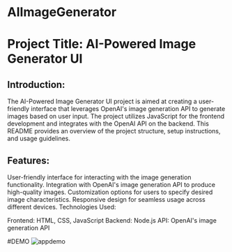 # AIImageGenerator
# Project Title: AI-Powered Image Generator UI

## Introduction:
The AI-Powered Image Generator UI project is aimed at creating a user-friendly interface that leverages OpenAI's image generation API to generate images based on user input. The project utilizes JavaScript for the frontend development and integrates with the OpenAI API on the backend. This README provides an overview of the project structure, setup instructions, and usage guidelines.

## Features:

User-friendly interface for interacting with the image generation functionality.
Integration with OpenAI's image generation API to produce high-quality images.
Customization options for users to specify desired image characteristics.
Responsive design for seamless usage across different devices.
Technologies Used:

Frontend: HTML, CSS, JavaScript
Backend: Node.js
API: OpenAI's image generation API

#DEMO
![appdemo](https://github.com/lovelymandal16/AIImageGenerator/assets/155715221/d3abf93d-2668-47c5-95a0-fd9e9c8cec88)


